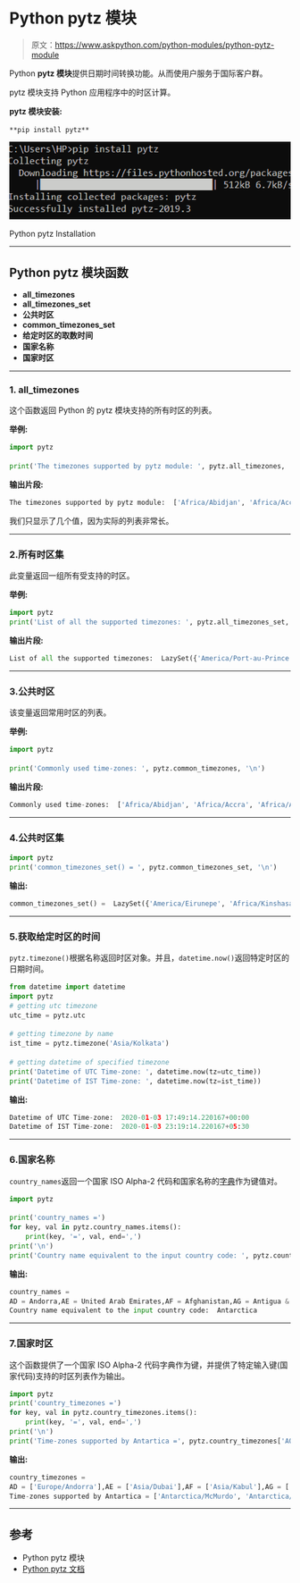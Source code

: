 # Python pytz 模块

> 原文：<https://www.askpython.com/python-modules/python-pytz-module>

Python **pytz 模块**提供日期时间转换功能。从而使用户服务于国际客户群。

pytz 模块支持 Python 应用程序中的时区计算。

**pytz 模块安装:**

`**pip install pytz**`

![Pytz Installation 1](img/97b87e5f2f94a5e46596f5370a8e7afb.png)

Python pytz Installation

* * *

## Python pytz 模块函数

*   **all_timezones**
*   **all_timezones_set**
*   **公共时区**
*   **common_timezones_set**
*   **给定时区的取数时间**
*   **国家名称**
*   **国家时区**

* * *

### 1\. all_timezones

这个函数返回 Python 的 pytz 模块支持的所有时区的列表。

**举例:**

```py
import pytz

print('The timezones supported by pytz module: ', pytz.all_timezones, '\n')

```

**输出片段:**

```py
The timezones supported by pytz module:  ['Africa/Abidjan', 'Africa/Accra', 'Africa/Addis_Ababa', 'Africa/Algiers', 'Africa/Asmara', 'Africa/Asmera', 'Africa/Bamako', 'Africa/Bangui', 'Africa/Banjul']
```

我们只显示了几个值，因为实际的列表非常长。

* * *

### 2.所有时区集

此变量返回一组所有受支持的时区。

**举例:**

```py
import pytz
print('List of all the supported timezones: ', pytz.all_timezones_set, '\n')

```

**输出片段:**

```py
List of all the supported timezones:  LazySet({'America/Port-au-Prince', 'Asia/Ust-Nera', 'Asia/Vientiane', 'Australia/Hobart', 'Asia/Ulaanbaatar', 'Africa/Lome'})
```

* * *

### 3.公共时区

该变量返回常用时区的列表。

**举例:**

```py
import pytz

print('Commonly used time-zones: ', pytz.common_timezones, '\n')

```

**输出片段:**

```py
Commonly used time-zones:  ['Africa/Abidjan', 'Africa/Accra', 'Africa/Addis_Ababa', 'Africa/Algiers', 'Africa/Asmara', 'Africa/Bamako', 'Africa/Bangui', 'Africa/Banjul', 'US/Pacific', 'UTC']
```

* * *

### 4.公共时区集

```py
import pytz
print('common_timezones_set() = ', pytz.common_timezones_set, '\n')

```

**输出:**

```py
common_timezones_set() =  LazySet({'America/Eirunepe', 'Africa/Kinshasa', 'Australia/Sydney', 'Europe/Malta', 'America/Tortola', 'Canada/Pacific', 'America/Argentina/Cordoba'})
```

* * *

### 5.获取给定时区的时间

`pytz.timezone()`根据名称返回时区对象。并且，`datetime.now()`返回特定时区的日期时间。

```py
from datetime import datetime
import pytz
# getting utc timezone
utc_time = pytz.utc

# getting timezone by name
ist_time = pytz.timezone('Asia/Kolkata')

# getting datetime of specified timezone
print('Datetime of UTC Time-zone: ', datetime.now(tz=utc_time))
print('Datetime of IST Time-zone: ', datetime.now(tz=ist_time))

```

**输出:**

```py
Datetime of UTC Time-zone:  2020-01-03 17:49:14.220167+00:00
Datetime of IST Time-zone:  2020-01-03 23:19:14.220167+05:30
```

* * *

### 6.国家名称

`country_names`返回一个国家 ISO Alpha-2 代码和国家名称的[字典](https://www.askpython.com/python/dictionary/python-dictionary-dict-tutorial)作为键值对。

```py
import pytz

print('country_names =')
for key, val in pytz.country_names.items():
    print(key, '=', val, end=',')
print('\n')
print('Country name equivalent to the input country code: ', pytz.country_names['AQ'])

```

**输出:**

```py
country_names =
AD = Andorra,AE = United Arab Emirates,AF = Afghanistan,AG = Antigua & Barbuda,AI = Anguilla,AL = Albania,AM = Armenia,AO = Angola,AQ = Antarctica,ZW = Zimbabwe,
Country name equivalent to the input country code:  Antarctica
```

* * *

### 7.国家时区

这个函数提供了一个国家 ISO Alpha-2 代码字典作为键，并提供了特定输入键(国家代码)支持的时区列表作为输出。

```py
import pytz
print('country_timezones =')
for key, val in pytz.country_timezones.items():
    print(key, '=', val, end=',')
print('\n')
print('Time-zones supported by Antartica =', pytz.country_timezones['AQ'])

```

**输出:**

```py
country_timezones =
AD = ['Europe/Andorra'],AE = ['Asia/Dubai'],AF = ['Asia/Kabul'],AG = ['America/Antigua'],AI = ['America/Anguilla'],AL = ['Europe/Tirane'],AM = ['Asia/Yerevan'],AO = ['Africa/Luanda'],ZW = ['Africa/Harare'],
Time-zones supported by Antartica = ['Antarctica/McMurdo', 'Antarctica/Casey', 'Antarctica/Davis', 'Antarctica/DumontDUrville', 'Antarctica/Mawson', 'Antarctica/Palmer']
```

* * *

## 参考

*   Python pytz 模块
*   [Python pytz 文档](https://pypi.org/project/pytz/)